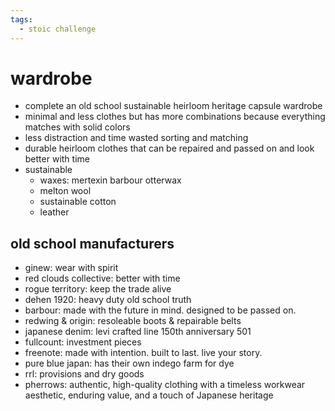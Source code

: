 ```yaml
---
tags:
  - stoic challenge 
---
```

# wardrobe

- complete an old school sustainable heirloom heritage capsule wardrobe
- minimal and less clothes but has more combinations because everything matches with solid colors
- less distraction and time wasted sorting and matching
- durable heirloom clothes that can be repaired and passed on and look better with time
- sustainable
  - waxes: mertexin barbour otterwax
  - melton wool
  - sustainable cotton
  - leather

## old school manufacturers

- ginew: wear with spirit
- red clouds collective:  better with time
- rogue territory: keep the trade alive
- dehen 1920: heavy duty old school truth
- barbour: made with the future in mind. designed to be passed on.
- redwing & origin: resoleable boots & repairable belts
- japanese denim: levi crafted line 150th anniversary 501
- fullcount: investment pieces
- freenote: made with intention. built to last. live your story.
- pure blue japan: has their own indego farm for dye
- rrl: provisions and dry goods
- pherrows: authentic, high-quality clothing with a timeless workwear aesthetic, enduring value, and a touch of Japanese heritage
